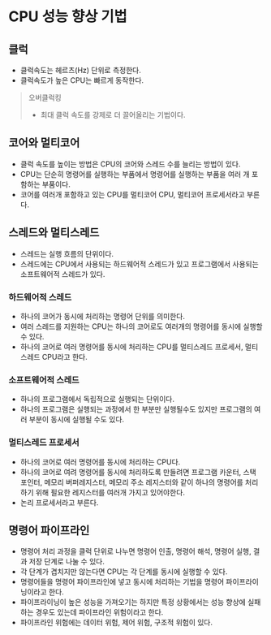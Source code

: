# CPU 성능 향상 기법

## 클럭

- 클럭속도는 헤르츠(Hz) 단위로 측정한다.
- 클럭속도가 높은 CPU는 빠르게 동작한다.

> 오버클럭킹
>
> - 최대 클럭 속도를 강제로 더 끌어올리는 기법이다.

## 코어와 멀티코어

- 클럭 속도를 높이는 방법은 CPU의 코어와 스레드 수를 늘리는 방법이 있다.
- CPU는 단순히 명령어를 실행하는 부품에서 명령어를 실행하는 부품을 여러 개 포함하는 부품이다.
- 코어를 여러개 포함하고 있는 CPU를 멀티코어 CPU, 멀티코어 프로세서라고 부른다.

## 스레드와 멀티스레드

- 스레드는 실행 흐름의 단위이다.
- 스레드에는 CPU에서 사용되는 하드웨어적 스레드가 있고 프로그램에서 사용되는 소프트웨어적 스레드가 있다.

### 하드웨어적 스레드

- 하나의 코어가 동시에 처리하는 명령어 단위를 의미한다.
- 여러 스레드를 지원하는 CPU는 하나의 코어로도 여러개의 명령어를 동시에 실행할 수 있다.
- 하나의 코어로 여러 명령어를 동시에 처리하는 CPU를 멀티스레드 프로세서, 멀티스레드 CPU라고 한다.

### 소프트웨어적 스레드

- 하나의 프로그램에서 독립적으로 실행되는 단위이다.
- 하나의 프로그램은 실행되는 과정에서 한 부분만 실행될수도 있지만 프로그램의 여러 부분이 동시에 실행될 수도 있다.

### 멀티스레드 프로세서

- 하나의 코어로 여러 명령어를 동시에 처리하는 CPU다.
- 하나의 코어로 여려 명령어를 동시에 처리하도록 만들려면 프로그램 카운터, 스택 포인터, 메모리 버퍼레지스터, 메모리 주소 레지스터와 같이 하나의 명령어를 처리하기 위해 필요한 레지스터를 여러개 가지고 있어야한다.
- 논리 프로세서라고 부른다.

## 명령어 파이프라인

- 명령어 처리 과정을 클럭 단위로 나누면 명령어 인출, 명령어 해석, 명령어 실행, 결과 저장 단계로 나눌 수 있다.
- 각 단계가 겹치지만 않는다면 CPU는 각 단계를 동시에 실행할 수 있다.
- 명령어들을 명령어 파이프라인에 넣고 동시에 처리하는 기법을 명령어 파이프라이닝이라고 한다.
- 파이프라이닝이 높은 성능을 가져오기는 하지만 특정 상황에서는 성능 향상에 실패하는 경우도 있는데 파이프라인 위험이라고 한다.
- 파이프라인 위험에는 데이터 위험, 제어 위험, 구조적 위험이 있다.
